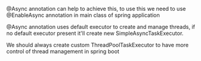 @Async annotation can help to achieve this, to use this we need to use @EnableAsync annotation in main class of spring application

@Async annotation uses default executor to create and manage threads, if no default executor present it'll create new SimpleAsyncTaskExecutor.

We should always create custom ThreadPoolTaskExecutor to have more control of thread management in spring boot
```java


```


